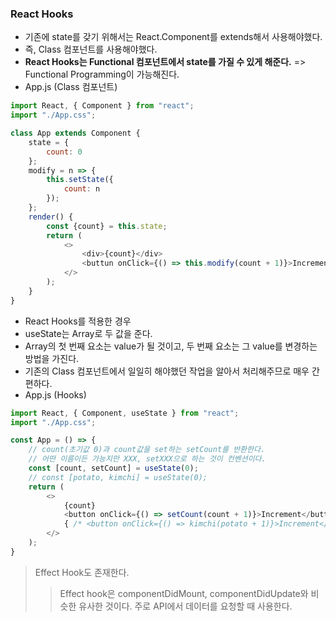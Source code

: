 ### React Hooks
- 기존에 state를 갖기 위해서는 React.Component를 extends해서 사용해야했다.
- 즉, Class 컴포넌트를 사용해야했다.
- **React Hooks는 Functional 컴포넌트에서 state를 가질 수 있게 해준다.** => Functional Programming이 가능해진다.
- App.js (Class 컴포넌트)
```javascript
import React, { Component } from "react";
import "./App.css";

class App extends Component {
    state = {
        count: 0
    };
    modify = n => {
        this.setState({
            count: n
        });
    };
    render() {
        const {count} = this.state;
        return (
            <>
                <div>{count}</div>
                <buttun onClick={() => this.modify(count + 1)}>Increment</button>
            </>
        );
    }
}
```

- React Hooks를 적용한 경우
- useState는 Array로 두 값을 준다. 
- Array의 첫 번째 요소는 value가 될 것이고, 두 번째 요소는 그 value를 변경하는 방법을 가진다. 
- 기존의 Class 컴포넌트에서 일일히 해야했던 작업을 알아서 처리해주므로 매우 간편하다.
- App.js (Hooks)
```javascript
import React, { Component, useState } from "react";
import "./App.css";

const App = () => {
    // count(초기값 0)과 count값을 set하는 setCount를 반환한다.
    // 어떤 이름이든 가능지만 XXX, setXXX으로 하는 것이 컨벤션이다.
    const [count, setCount] = useState(0);
    // const [potato, kimchi] = useState(0);
    return (
        <>
            {count}
            <button onClick={() => setCount(count + 1)}>Increment</button>
            { /* <button onClick={() => kimchi(potato + 1)}>Increment</button> */ }
        </>
    );
}
```

> Effect Hook도 존재한다.
>> Effect hook은 componentDidMount, componentDidUpdate와 비슷한 유사한 것이다.
>> 주로 API에서 데이터를 요청할 때 사용한다.


